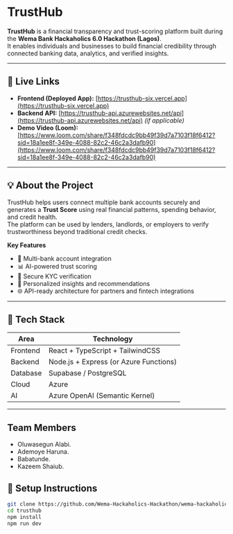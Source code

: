 # TrustHub

**TrustHub** is a financial transparency and trust-scoring platform built during the **Wema Bank Hackaholics 6.0 Hackathon (Lagos)**.  
It enables individuals and businesses to build financial credibility through connected banking data, analytics, and verified insights.

---

## 🚀 Live Links

- **Frontend (Deployed App):** [https://trusthub-six.vercel.app](https://trusthub-six.vercel.app)
- **Backend API:** [https://trusthub-api.azurewebsites.net/api](https://trusthub-api.azurewebsites.net/api) *(if applicable)*
- **Demo Video (Loom):** [https://www.loom.com/share/f348fdcdc9bb49f39d7a7103f18f6412?sid=18a1ee8f-349e-4088-82c2-46c2a3dafb90](https://www.loom.com/share/f348fdcdc9bb49f39d7a7103f18f6412?sid=18a1ee8f-349e-4088-82c2-46c2a3dafb90)

---

## 💡 About the Project

TrustHub helps users connect multiple bank accounts securely and generates a **Trust Score** using real financial patterns, spending behavior, and credit health.  
The platform can be used by lenders, landlords, or employers to verify trustworthiness beyond traditional credit checks.

**Key Features**
- 🏦 Multi-bank account integration  
- 📊 AI-powered trust scoring  
- 🔐 Secure KYC verification  
- 💬 Personalized insights and recommendations  
- 🌐 API-ready architecture for partners and fintech integrations  

---

## 🧠 Tech Stack

| Area | Technology |
|------|-------------|
| Frontend | React + TypeScript + TailwindCSS |
| Backend | Node.js + Express (or Azure Functions) |
| Database | Supabase / PostgreSQL |
| Cloud | Azure |
| AI | Azure OpenAI (Semantic Kernel) |

---

## Team Members
- Oluwasegun Alabi.
- Ademoye Haruna.
- Babatunde.
- Kazeem Shaiub.


## 🧰 Setup Instructions

```bash
git clone https://github.com/Wema-Hackaholics-Hackathon/wema-hackaholics6-0-hackathon-lagos-project-debanks.git
cd trusthub
npm install
npm run dev
